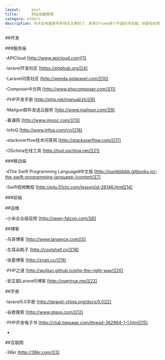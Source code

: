 ```yaml
---
layout:		post
title:		网址收藏整理
category: others
description: 天天在电脑里导来导去太费劲了，本来Chrome是个牛逼的浏览器，但是在经常连不上Google帐号。
---
```


##开发

###服务端

-APICloud [http://www.apicloud.com][1]

-laravel开发社区 [https://phphub.org/][4]

-Laravel问答社区 [http://wenda.golaravel.com/][10]

-Composer中文网 [http://www.phpcomposer.com/][11]

-PHP开发手册 [http://php.net/manual/zh/][8]

-Mailgun邮件发送云服务 [http://www.mailgun.com/][9]

-慕课网 [http://www.imooc.com/][13]

-InfoQ [http://www.infoq.com/cn/][16]

-stackoverflow技术问答网 [http://stackoverflow.com/][17]

-OSchina在线工具 [http://tool.oschina.net/][21]

###移动端

-《The Swift Programming Language》中文版 [http://numbbbbb.gitbooks.io/-the-swift-programming-language-/content/][7]

-Swift视频教程 [http://edu.51cto.com/lesson/id-26146.html][14]

###前端

##运维

-小米企业级监控 [http://open-falcon.com/][6]

##博客

-鸟哥博客 [http://www.laruence.com][5]

-左耳朵耗子 [http://coolshell.cn/][18]

-张晏博客 [http://zyan.cc/][19]

-PHP之道 [http://wulijun.github.io/php-the-right-way/][20]

-安正超Laravel5博客 [http://overtrue.me/][22]

##手册

-laravel5.0手册 [http://laravel-china.org/docs/5.0][2]

-谷歌搜索 [http://www.glgoo.com/][12]

-PHP开发电子书 [http://club.topsage.com/thread-362964-1-1.html][15]

-

##互联网

-36kr [http://36kr.com/][3]





[1]: http://www.apicloud.com "www.apicloud.com"
[2]: http://laravel-china.org/docs/5.0 "laravel5"
[3]: http://36kr.com/ "36kr"
[4]: https://phphub.org/ "laravel开发社区"
[5]: http://www.laruence.com "鸟哥博客"
[6]: http://open-falcon.com/ "小米企业级监控"
[7]: http://numbbbbb.gitbooks.io/-the-swift-programming-language-/content/ "《The Swift Programming Language》中文版"
[8]: http://php.net/manual/zh/ "PHP开发手册"
[9]: http://www.mailgun.com/ "Mailgun邮件发送云服务"
[10]: http://wenda.golaravel.com/ "Laravel问答社区"
[11]: http://www.phpcomposer.com/ "Composer中文网"
[12]: http://www.glgoo.com/ "谷歌搜索"
[13]: http://www.imooc.com/ "在线视频教程"
[14]: http://edu.51cto.com/lesson/id-26146.html "Swift视频教程"
[15]: http://club.topsage.com/thread-362964-1-1.html "PHP开发电子书"
[16]: http://www.infoq.com/cn/ "InfoQ中文网"
[17]: http://stackoverflow.com/ "stackoverflow技术问答网"
[18]: http://coolshell.cn/ "左耳朵耗子"
[19]: http://zyan.cc/ "张晏的博客"
[20]: http://wulijun.github.io/php-the-right-way/ "PHP之道"
[21]: http://tool.oschina.net/ "Oschina在线工具"
[22]: http://overtrue.me/ "安正超Laravel5博客"